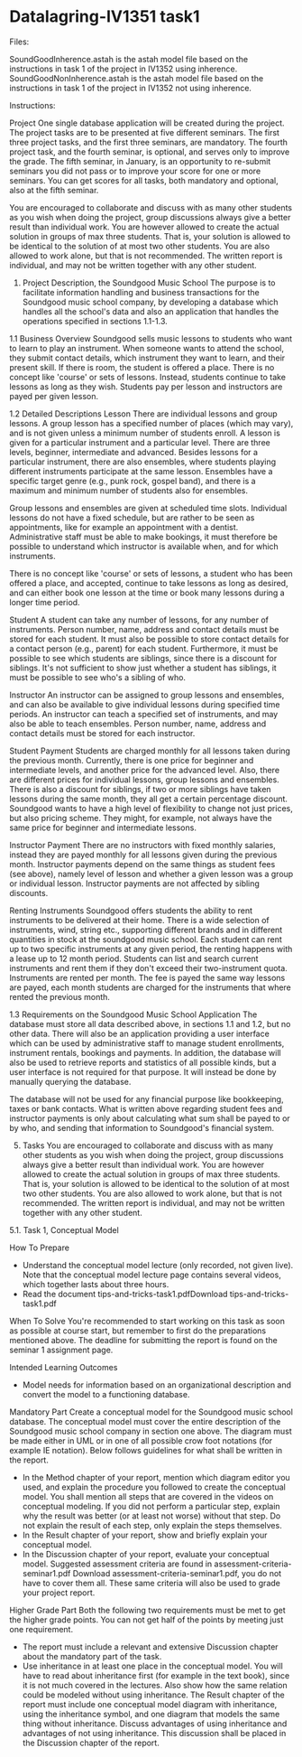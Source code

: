 # Datalagring-IV1351 task1

Files:

SoundGoodInherence.astah is the astah model file based on the instructions in task 1 of the project in IV1352 using inherence.
SoundGoodNonInherence.astah is the astah model file based on the instructions in task 1 of the project in IV1352 not using inherence. 

Instructions:

Project
One single database application will be created during the project. The project tasks are to be presented at five different seminars. The first three project tasks, and the first three seminars, are mandatory. The fourth project task, and the fourth seminar, is optional, and serves only to improve the grade. The fifth seminar, in January, is an opportunity to re-submit seminars you did not pass or to improve your score for one or more seminars. You can get scores for all tasks, both mandatory and optional, also at the fifth seminar. 

You are encouraged to collaborate and discuss with as many other students as you wish when doing the project, group discussions always give a better result than individual work. You are however allowed to create the actual solution in groups of max three students. That is, your solution is allowed to be identical to the solution of at most two other students. You are also allowed to work alone, but that is not recommended. The written report is individual, and may not be written together with any other student.

1. Project Description, the Soundgood Music School
The purpose is to facilitate information handling and business transactions for the Soundgood music school company, by developing a database which handles all the school's data and also an application that handles the operations specified in sections 1.1-1.3.

1.1 Business Overview
Soundgood sells music lessons to students who want to learn to play an instrument. When someone wants to attend the school, they submit contact details, which instrument they want to learn, and their present skill. If there is room, the student is offered a place. There is no concept like 'course' or sets of lessons. Instead, students continue to take lessons as long as they wish. Students pay per lesson and instructors are payed per given lesson.

1.2 Detailed Descriptions
Lesson
There are individual lessons and group lessons. A group lesson has a specified number of places (which may vary), and is not given unless a minimum number of students enroll. A lesson is given for a particular instrument and a particular level. There are three levels, beginner, intermediate and advanced. Besides lessons for a particular instrument, there are also ensembles, where students playing different instruments participate at the same lesson. Ensembles have a specific target genre (e.g., punk rock, gospel band), and there is a maximum and minimum number of students also for ensembles.

Group lessons and ensembles are given at scheduled time slots. Individual lessons do not have a fixed schedule, but are rather to be seen as appointments, like for example an appointment with a dentist. Administrative staff must be able to make bookings, it must therefore be possible to understand which instructor is available when, and for which instruments.

There is no concept like 'course' or sets of lessons, a student who has been offered a place, and accepted, continue to take lessons as long as desired, and can either book one lesson at the time or book many lessons during a longer time period.

Student
A student can take any number of lessons, for any number of instruments. Person number, name, address and contact details must be stored for each student. It must also be possible to store contact details for a contact person (e.g., parent) for each student. Furthermore, it must be possible to see which students are siblings, since there is a discount for siblings. It's not sufficient to show just whether a student has siblings, it must be possible to see who's a sibling of who.

Instructor
An instructor can be assigned to group lessons and ensembles, and can also be available to give individual lessons during specified time periods. An instructor can teach a specified set of instruments, and may also be able to teach ensembles. Person number, name, address and contact details must be stored for each instructor. 

Student Payment
Students are charged monthly for all lessons taken during the previous month. Currently, there is one price for beginner and intermediate levels, and another price for the advanced level. Also, there are different prices for individual lessons, group lessons and ensembles. There is also a discount for siblings, if two or more siblings have taken lessons during the same month, they all get a certain percentage discount. Soundgood wants to have a high level of flexibility to change not just prices, but also pricing scheme. They might, for example, not always have the same price for beginner and intermediate lessons.

Instructor Payment
There are no instructors with fixed monthly salaries, instead they are payed monthly for all lessons given during the previous month. Instructor payments depend on the same things as student fees (see above), namely level of lesson and whether a given lesson was a group or individual lesson. Instructor payments are not affected by sibling discounts.

Renting Instruments
Soundgood offers students the ability to rent instruments to be delivered at their home. There is a wide selection of instruments, wind, string etc., supporting different brands and in different quantities in stock at the soundgood music school. Each student can rent up to two specific instruments at any given period, the renting happens with a lease up to 12 month period. Students can list and search current instruments and rent them if they don't exceed their two-instrument quota. Instruments are rented per month. The fee is payed the same way lessons are payed, each month students are charged for the instruments that where rented the previous month.

1.3 Requirements on the Soundgood Music School Application
The database must store all data described above, in sections 1.1 and 1.2, but no other data. There will also be an application providing a user interface which can be used by administrative staff to manage student enrollments, instrument rentals, bookings and payments. In addition, the database will also be used to retrieve reports and statistics of all possible kinds, but a user interface is not required for that purpose. It will instead be done by manually querying the database.

The database will not be used for any financial purpose like bookkeeping, taxes or bank contacts. What is written above regarding student fees and instructor payments is only about calculating what sum shall be payed to or by who, and sending that information to Soundgood's financial system.

5. Tasks
You are encouraged to collaborate and discuss with as many other students as you wish when doing the project, group discussions always give a better result than individual work. You are however allowed to create the actual solution in groups of max three students. That is, your solution is allowed to be identical to the solution of at most two other students. You are also allowed to work alone, but that is not recommended. The written report is individual, and may not be written together with any other student.

5.1. Task 1, Conceptual Model

How To Prepare
  * Understand the conceptual model lecture (only recorded, not given live). Note that the conceptual model lecture page contains several videos, which        together lasts about three hours.
  * Read the document tips-and-tricks-task1.pdfDownload tips-and-tricks-task1.pdf

When To Solve
You're recommended to start working on this task as soon as possible at course start, but remember to first do the preparations mentioned above. The deadline for submitting the report is found on the seminar 1 assignment page.

Intended Learning Outcomes
  * Model needs for information based on an organizational description and convert the model to a functioning database.
    
Mandatory Part
Create a conceptual model for the Soundgood music school database. The conceptual model must cover the entire description of the Soundgood music school company in section one above. The diagram must be made either in UML or in one of all possible crow foot notations (for example IE notation). Below follows guidelines for what shall be written in the report.

  * In the Method chapter of your report, mention which diagram editor you used, and explain the procedure you followed to create the conceptual model.        You shall mention all steps that are covered in the videos on conceptual modeling. If you did not perform a particular step, explain why the result        was better (or at least not worse) without that step. Do not explain the result of each step, only explain the steps themselves.
  * In the Result chapter of your report, show and briefly explain your conceptual model.
  * In the Discussion chapter of your report, evaluate your conceptual model. Suggested assessment criteria are found in assessment-criteria-seminar1.pdf      Download assessment-criteria-seminar1.pdf, you do not have to cover them all. These same criteria will also be used to grade your project report.

Higher Grade Part
Both the following two requirements must be met to get the higher grade points. You can not get half of the points by meeting just one requirement.

  * The report must include a relevant and extensive Discussion chapter about the mandatory part of the task.
  * Use inheritance in at least one place in the conceptual model. You will have to read about inheritance first (for example in the text book), since it      is not much covered in the lectures. Also show how the same relation could be modeled without using inheritance. The Result chapter of the report must     include one conceptual model diagram with inheritance, using the inheritance symbol, and one diagram that models the same thing without inheritance.       Discuss advantages of using inheritance and advantages of not using inheritance. This discussion shall be placed in the Discussion chapter of the          report.
